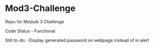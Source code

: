 # Mod3-Challenge
Repo for Module 3 Challenge

Code Status - Functional

Still to-do:
-Display generated password on webpage instead of in alert

